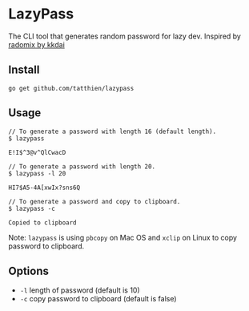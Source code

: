 # LazyPass

The CLI tool that generates random password for lazy dev. Inspired by [radomix by kkdai](https://github.com/kkdai/radomtix)

## Install

```
go get github.com/tatthien/lazypass
```

## Usage

```
// To generate a password with length 16 (default length).
$ lazypass

E!I$^3@v^QlCwacD
```


```
// To generate a password with length 20.
$ lazypass -l 20 

HI7$A5-4A[xwIx?sns6Q
```

```
// To generate a password and copy to clipboard.
$ lazypass -c

Copied to clipboard
```

Note: `lazypass` is using `pbcopy` on Mac OS and `xclip` on Linux to copy password to clipboard.

## Options

- `-l` length of password (default is 10)
- `-c` copy password to clipboard (default is false)
